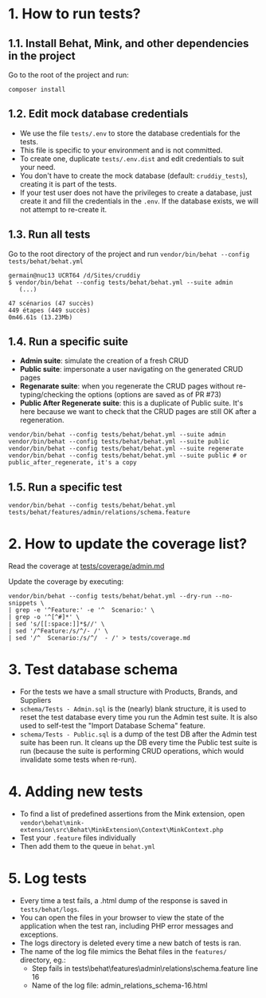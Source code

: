 # 1. How to run tests?

## 1.1. Install Behat, Mink, and other dependencies in the project

Go to the root of the project and run:

```
composer install
```



## 1.2. Edit mock database credentials

- We use the file `tests/.env` to store the database credentials for the tests.
- This file is specific to your environment and is not committed.
- To create one, duplicate `tests/.env.dist` and edit credentials to suit your need.
- You don't have to create the mock database (default: `cruddiy_tests`), creating it is part of the tests.
- If your test user does not have the privileges to create a database, just create it and fill the credentials in the `.env`. If the database exists, we will not attempt to re-create it.


## 1.3. Run all tests

Go to the root directory of the project and run `vendor/bin/behat --config tests/behat/behat.yml`

```
germain@nuc13 UCRT64 /d/Sites/cruddiy
$ vendor/bin/behat --config tests/behat/behat.yml --suite admin
   (...)

47 scénarios (47 succès)
449 étapes (449 succès)
0m46.61s (13.23Mb)
```

## 1.4. Run a specific suite

- **Admin suite**: simulate the creation of a fresh CRUD
- **Public suite**: impersonate a user navigating on the generated CRUD pages
- **Regenarate suite**: when you regenerate the CRUD pages without re-typing/checking the options (options are saved as of PR #73)
- **Public After Regenerate suite**: this is a duplicate of Public suite. It's here because we want to check that the CRUD pages are still OK after a regeneration.

```
vendor/bin/behat --config tests/behat/behat.yml --suite admin
vendor/bin/behat --config tests/behat/behat.yml --suite public
vendor/bin/behat --config tests/behat/behat.yml --suite regenerate
vendor/bin/behat --config tests/behat/behat.yml --suite public # or public_after_regenerate, it's a copy
```

## 1.5. Run a specific test

```
vendor/bin/behat --config tests/behat/behat.yml tests/behat/features/admin/relations/schema.feature
```





# 2. How to update the coverage list?

Read the coverage at [tests/coverage/admin.md](tests/coverage.md)

Update the coverage by executing:

```
vendor/bin/behat --config tests/behat/behat.yml --dry-run --no-snippets \
| grep -e '^Feature:' -e '^  Scenario:' \
| grep -o '^[^#]*' \
| sed 's/[[:space:]]*$//' \
| sed '/^Feature:/s/^/- /' \
| sed '/^  Scenario:/s/^/  - /' > tests/coverage.md
```







# 3. Test database schema

- For the tests we have a small structure with Products, Brands, and Suppliers
- `schema/Tests - Admin.sql` is the (nearly) blank structure, it is used to reset the test database every time you run the Admin test suite. It is also used to self-test the "Import Database Schema" feature.
- `schema/Tests - Public.sql` is a dump of the test DB after the Admin test suite has been run. It cleans up the DB every time the Public test suite is run (because the suite is performing CRUD operations, which would invalidate some tests when re-run).






# 4. Adding new tests

- To find a list of predefined assertions from the Mink extension, open `vendor\behat\mink-extension\src\Behat\MinkExtension\Context\MinkContext.php`
- Test your `.feature` files individually
- Then add them to the queue in `behat.yml`





# 5. Log tests

- Every time a test fails, a .html dump of the response is saved in `tests/behat/logs`.
- You can open the files in your browser to view the state of the application when the test ran, including PHP error messages and exceptions.
- The logs directory is deleted every time a new batch of tests is ran.
- The name of the log file mimics the Behat files in the `features/` directory, eg.:
  - Step fails in tests\behat\features\admin\relations\schema.feature line 16
  - Name of the log file: admin_relations_schema-16.html
